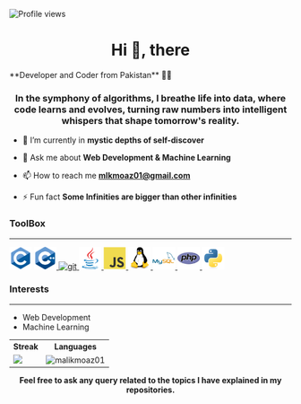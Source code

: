 ![Profile views](https://komarev.com/ghpvc/?username=malikmoaz01&style=plastic&color=brightgreen)

<h1 align="center">Hi 👋, there</h1>
**Developer and Coder from Pakistan** 👨‍💻

<h3 align="center">In the symphony of algorithms, I breathe life into data, where code learns and evolves, turning raw numbers into intelligent whispers that shape tomorrow's reality.</h3>

- 🌱 I’m currently in **mystic depths of self-discover**

- 💬 Ask me about **Web Development & Machine Learning**

- 📫 How to reach me <a href="mailto:mlkmoaz01@gmail.com">**<mlkmoaz01@gmail.com>**</a>

- ⚡ Fun fact **Some Infinities are bigger than other infinities**

<!-- <h3 align="left">Connect with me </h3>

---

<p align="left">
<a href="https://pk.linkedin.com/in/malik-moaz-735911247" target="blank"><img align="center" src="https://raw.githubusercontent.com/rahuldkjain/github-profile-readme-generator/master/src/images/icons/Social/linked-in-alt.svg" alt="https://pk.linkedin.com/in/malikmoaz01" height="30" width="40" /></a>
</p> -->

<h3 align="left">ToolBox </h3>

---

<p align="left">
<a href="https://www.cprogramming.com/" target="_blank" rel="noreferrer"> <img src="https://raw.githubusercontent.com/devicons/devicon/master/icons/c/c-original.svg" alt="c" width="40" height="40"/></a>
<a href="https://www.w3schools.com/cpp/" target="_blank" rel="noreferrer"> <img src="https://raw.githubusercontent.com/devicons/devicon/master/icons/cplusplus/cplusplus-original.svg" alt="cplusplus" width="40" height="40"/> </a>
<a href="https://git-scm.com/" target="_blank" rel="noreferrer"> <img src="https://www.vectorlogo.zone/logos/git-scm/git-scm-icon.svg" alt="git" width="40" height="40"/> </a>
<a href="https://www.java.com" target="_blank" rel="noreferrer"> <img src="https://raw.githubusercontent.com/devicons/devicon/master/icons/java/java-original.svg" alt="java" width="40" height="40"/> </a>
<a href="https://developer.mozilla.org/en-US/docs/Web/JavaScript" target="_blank" rel="noreferrer"> <img src="https://raw.githubusercontent.com/devicons/devicon/master/icons/javascript/javascript-original.svg" alt="javascript" width="40" height="40"/> </a>
<a href="https://www.linux.org/" target="_blank" rel="noreferrer"> <img src="https://raw.githubusercontent.com/devicons/devicon/master/icons/linux/linux-original.svg" alt="linux" width="40" height="40"/> </a>
<a href="https://www.mysql.com/" target="_blank" rel="noreferrer"> <img src="https://raw.githubusercontent.com/devicons/devicon/master/icons/mysql/mysql-original-wordmark.svg" alt="mysql" width="40" height="40"/> </a>
<a href="https://www.php.net" target="_blank" rel="noreferrer"> <img src="https://raw.githubusercontent.com/devicons/devicon/master/icons/php/php-original.svg" alt="php" width="40" height="40"/> </a>
<a href="https://www.python.org" target="_blank" rel="noreferrer"> <img src="https://raw.githubusercontent.com/devicons/devicon/master/icons/python/python-original.svg" alt="python" width="40" height="40"/> </a>
</p>

<h3 align="left"> Interests </h3>

---

- Web Development
- Machine Learning 

<table>
  <tr>
    <!-- <th>Stats</th> -->
    <th align="center">Streak</th>
    <th align="center">Languages</th>
  </tr>
  <tr>
    <!-- <td><img src="https://github-profile-summary-cards.vercel.app/api/cards/stats?username=malikmoaz01&theme=gruvbox"/></td> -->
    <td><a href="https://git.io/streak-stats"><img src="https://streak-stats.demolab.com/?user=malikmoaz01&theme=gruvbox&hide_border=true&border_radius=32&date_format=j%20M%5B%20Y%5D&ring=888888"/></a></td>
    <!-- <td><img src="https://github-profile-summary-cards.vercel.app/api/cards/repos-per-language?username=malikmoaz01&theme=gruvbox"/></td> -->
    <td><img align="center" src="https://github-readme-stats.vercel.app/api/top-langs?username=malikmoaz01&theme=gruvbox&hide_border=true&show_icons=true&locale=en&layout=compact" alt="malikmoaz01" /></td>
  </tr>
</table>

<!-- <p><img align="left" src="https://github-readme-streak-stats.herokuapp.com/?user=malikmoaz01&theme=gruvbox" alt="malikmoaz01" /></p>
-->

<p align=center><b>Feel free to ask any query related to the topics I have explained in my repositories.</b></p>

